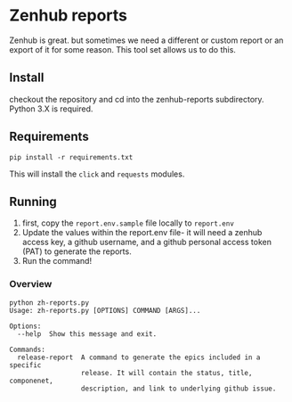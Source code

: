 # Zenhub reports

Zenhub is great. but sometimes we need a different or custom report or an export of it for some reason. This tool set allows us to do this.


## Install

checkout the repository and cd into the zenhub-reports subdirectory. Python 3.X is required.

## Requirements

```
pip install -r requirements.txt
```

This will install the `click` and `requests` modules.


## Running

1. first, copy the `report.env.sample` file locally to `report.env`
2. Update the values within the report.env file- it will need a zenhub access key, a github username, and a github personal access token (PAT) to generate the reports.
3. Run the command!

### Overview

```
python zh-reports.py
Usage: zh-reports.py [OPTIONS] COMMAND [ARGS]...

Options:
  --help  Show this message and exit.

Commands:
  release-report  A command to generate the epics included in a specific
                  release. It will contain the status, title, componenet,
                  description, and link to underlying github issue.
```
